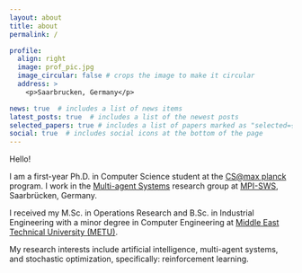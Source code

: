 ```yaml
---
layout: about
title: about
permalink: /

profile:
  align: right
  image: prof_pic.jpg
  image_circular: false # crops the image to make it circular
  address: >
    <p>Saarbrucken, Germany</p>

news: true  # includes a list of news items
latest_posts: true  # includes a list of the newest posts
selected_papers: true # includes a list of papers marked as "selected={true}"
social: true  # includes social icons at the bottom of the page
---
```


Hello!

I am a first-year Ph.D. in Computer Science student at the [CS@max planck](https://www.cis.mpg.de/cs-max-planck/) program. I work in the [Multi-agent Systems](https://people.mpi-sws.org/~gradanovic/group.html) research group at [MPI-SWS](https://www.mpi-sws.org/), Saarbrücken, Germany. 

I received my M.Sc. in Operations Research and B.Sc. in Industrial Engineering with a minor degree in Computer Engineering at [Middle East Technical University (METU)](https://www.metu.edu.tr/). 

My research interests include artificial intelligence, multi-agent systems, and stochastic optimization, specifically: reinforcement learning.

